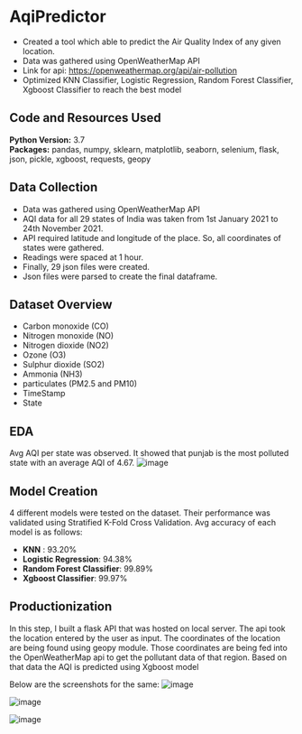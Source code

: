 # AqiPredictor
* Created a tool which able to predict the Air Quality Index of any given location.
* Data was gathered using OpenWeatherMap API
* Link for api: https://openweathermap.org/api/air-pollution
* Optimized KNN Classifier, Logistic Regression, Random Forest Classifier, Xgboost Classifier to reach the best model


## Code and Resources Used 
**Python Version:** 3.7  
**Packages:** pandas, numpy, sklearn, matplotlib, seaborn, selenium, flask, json, pickle, xgboost, requests, geopy

## Data Collection
* Data was gathered using OpenWeatherMap API
* AQI data for all 29 states of India was taken from 1st January 2021 to 24th November 2021. 
* API required latitude and longitude of the place. So, all coordinates of states were gathered.
* Readings were spaced at 1 hour.
* Finally, 29 json files were created. 
* Json files were parsed to create the final dataframe.

## Dataset Overview
* Carbon monoxide (CO)
* Nitrogen monoxide (NO)
* Nitrogen dioxide (NO2)
* Ozone (O3)
* Sulphur dioxide (SO2) 
* Ammonia (NH3) 
* particulates (PM2.5 and PM10)
* TimeStamp
* State

## EDA

Avg AQI per state was observed. It showed that punjab is the most polluted state with an average AQI of 4.67.
![image](https://user-images.githubusercontent.com/56645508/146666916-c46d933d-0ad3-4cd5-b6a0-3414e75159c6.png)

## Model Creation

4 different models were tested on the dataset. Their performance was validated using Stratified K-Fold Cross Validation.
Avg accuracy of each model is as follows:

*	**KNN** : 93.20%
*	**Logistic Regression**: 94.38%
*	**Random Forest Classifier**: 99.89%
*	**Xgboost Classifier**: 99.97%

## Productionization 
In this step, I built a flask API  that was hosted on local server. The api took the location entered by the user as input. The coordinates of the location are being found using geopy module. Those coordinates are being fed into the OpenWeatherMap api to get the pollutant data of that region. Based on that data the AQI is predicted using Xgboost model

 Below are the screenshots for the same:
 ![image](https://user-images.githubusercontent.com/56645508/146667192-d50232d0-d82f-42e7-9895-8f19a531c225.png)

![image](https://user-images.githubusercontent.com/56645508/146667198-9e0fe2b7-d686-4483-88db-ea12ac178215.png)

![image](https://user-images.githubusercontent.com/56645508/146667203-e303abb3-0bac-4493-b158-e55a27664063.png)


